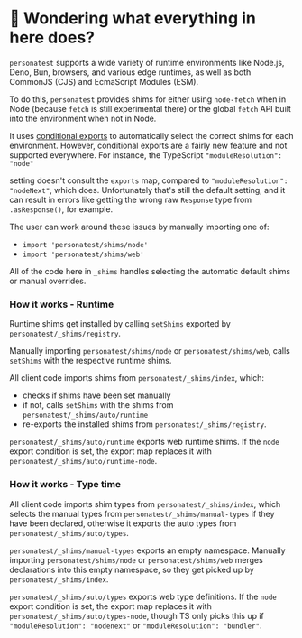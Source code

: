 # 👋 Wondering what everything in here does?

`personatest` supports a wide variety of runtime environments like Node.js, Deno, Bun, browsers, and various
edge runtimes, as well as both CommonJS (CJS) and EcmaScript Modules (ESM).

To do this, `personatest` provides shims for either using `node-fetch` when in Node (because `fetch` is still experimental there) or the global `fetch` API built into the environment when not in Node.

It uses [conditional exports](https://nodejs.org/api/packages.html#conditional-exports) to
automatically select the correct shims for each environment. However, conditional exports are a fairly new
feature and not supported everywhere. For instance, the TypeScript `"moduleResolution": "node"`

setting doesn't consult the `exports` map, compared to `"moduleResolution": "nodeNext"`, which does.
Unfortunately that's still the default setting, and it can result in errors like
getting the wrong raw `Response` type from `.asResponse()`, for example.

The user can work around these issues by manually importing one of:

- `import 'personatest/shims/node'`
- `import 'personatest/shims/web'`

All of the code here in `_shims` handles selecting the automatic default shims or manual overrides.

### How it works - Runtime

Runtime shims get installed by calling `setShims` exported by `personatest/_shims/registry`.

Manually importing `personatest/shims/node` or `personatest/shims/web`, calls `setShims` with the respective runtime shims.

All client code imports shims from `personatest/_shims/index`, which:

- checks if shims have been set manually
- if not, calls `setShims` with the shims from `personatest/_shims/auto/runtime`
- re-exports the installed shims from `personatest/_shims/registry`.

`personatest/_shims/auto/runtime` exports web runtime shims.
If the `node` export condition is set, the export map replaces it with `personatest/_shims/auto/runtime-node`.

### How it works - Type time

All client code imports shim types from `personatest/_shims/index`, which selects the manual types from `personatest/_shims/manual-types` if they have been declared, otherwise it exports the auto types from `personatest/_shims/auto/types`.

`personatest/_shims/manual-types` exports an empty namespace.
Manually importing `personatest/shims/node` or `personatest/shims/web` merges declarations into this empty namespace, so they get picked up by `personatest/_shims/index`.

`personatest/_shims/auto/types` exports web type definitions.
If the `node` export condition is set, the export map replaces it with `personatest/_shims/auto/types-node`, though TS only picks this up if `"moduleResolution": "nodenext"` or `"moduleResolution": "bundler"`.
